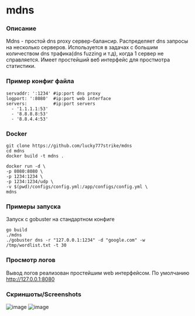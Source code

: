 # mdns

### Описание
Mdns - простой dns proxy сервер-балансир.
Распределяет dns запросы на несколько серверов. 
Используется в задачах с большим количеством dns трафика(dns fuzzing и т.д), когда 1 сервер не справляется.
Имеет простейший веб интерфейс для простмотра статистики.

### Пример конфиг файла

```
servaddr: ':1234' #ip:port dns proxy
logport: ':8080'  #ip:port web interface
servers:          #ip:port servers
  - '1.1.1.1:53'
  - '8.8.8.8:53'
  - '8.8.4.4:53'

```

### Docker
```
git clone https://github.com/lucky777strike/mdns
cd mdns
docker build -t mdns .

docker run -d \
-p 8080:8080 \
-p 1234:1234 \
-p 1234:1234/udp \
-v $(pwd)/configs/config.yml:/app/configs/config.yml \
mdns
```
### Примеры запуска
Запуск с gobuster на стандартном конфиге
```
go build
./mdns
./gobuster dns -r "127.0.0.1:1234" -d "google.com" -w /tmp/wordlist.txt -t 30
```

### Просмотр логов
Вывод логов реализован простейшим web интерфейсом.
По умолчанию http://127.0.0.1:8080


### Скриншоты/Screenshots
![image](https://user-images.githubusercontent.com/119516169/204873673-2f5af56d-9715-4698-8129-8ca9297d7cb8.png)
![image](https://user-images.githubusercontent.com/119516169/204869299-a8470980-1904-43ac-87e3-5041609b2127.png)


